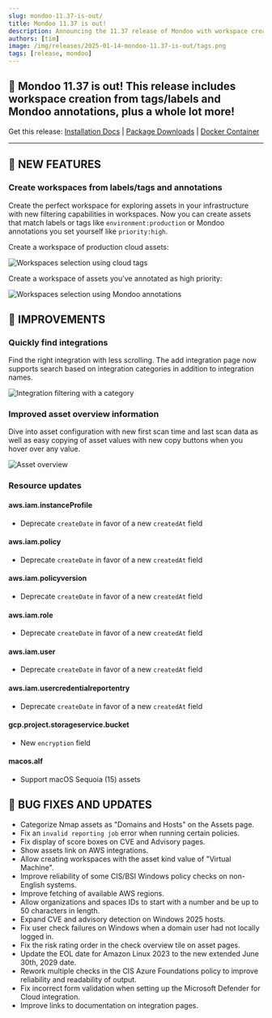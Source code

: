 ```yaml
---
slug: mondoo-11.37-is-out/
title: Mondoo 11.37 is out!
description: Announcing the 11.37 release of Mondoo with workspace creation from tags/labels and Mondoo annotations, plus a whole lot more!
authors: [tim]
image: /img/releases/2025-01-14-mondoo-11.37-is-out/tags.png
tags: [release, mondoo]
---
```


## 🥳 Mondoo 11.37 is out! This release includes workspace creation from tags/labels and Mondoo annotations, plus a whole lot more!

Get this release: [Installation Docs](https://mondoo.com/docs/cnspec/) | [Package Downloads](https://releases.mondoo.com/cnspec/) | [Docker Container](https://hub.docker.com/r/mondoo/cnspec)

---

## 🎉 NEW FEATURES

### Create workspaces from labels/tags and annotations

Create the perfect workspace for exploring assets in your infrastructure with new filtering capabilities in workspaces. Now you can create assets that match labels or tags like `environment:production` or Mondoo annotations you set yourself like `priority:high`.

Create a workspace of production cloud assets:

![Workspaces selection using cloud tags](/img/releases/2025-01-14-mondoo-11.37-is-out/tags.png)

Create a workspace of assets you've annotated as high priority:

![Workspaces selection using Mondoo annotations](/img/releases/2025-01-14-mondoo-11.37-is-out/annotations.png)

## 🧹 IMPROVEMENTS

### Quickly find integrations

Find the right integration with less scrolling. The add integration page now supports search based on integration categories in addition to integration names.

![Integration filtering with a category](/img/releases/2025-01-14-mondoo-11.37-is-out/integration_filtering.png)

### Improved asset overview information

Dive into asset configuration with new first scan time and last scan data as well as easy copying of asset values with new copy buttons when you hover over any value.

![Asset overview](/img/releases/2025-01-14-mondoo-11.37-is-out/asset.png)

### Resource updates

#### aws.iam.instanceProfile

- Deprecate `createDate` in favor of a new `createdAt` field

#### aws.iam.policy

- Deprecate `createDate` in favor of a new `createdAt` field

#### aws.iam.policyversion

- Deprecate `createDate` in favor of a new `createdAt` field

#### aws.iam.role

- Deprecate `createDate` in favor of a new `createdAt` field

#### aws.iam.user

- Deprecate `createDate` in favor of a new `createdAt` field

#### aws.iam.usercredentialreportentry

- Deprecate `createDate` in favor of a new `createdAt` field

#### gcp.project.storageservice.bucket

- New `encryption` field

#### macos.alf

- Support macOS Sequoia (15) assets

## 🐛 BUG FIXES AND UPDATES

- Categorize Nmap assets as "Domains and Hosts" on the Assets page.
- Fix an `invalid reporting job` error when running certain policies.
- Fix display of score boxes on CVE and Advisory pages.
- Show assets link on AWS integrations.
- Allow creating workspaces with the asset kind value of "Virtual Machine".
- Improve reliability of some CIS/BSI Windows policy checks on non-English systems.
- Improve fetching of available AWS regions.
- Allow organizations and spaces IDs to start with a number and be up to 50 characters in length.
- Expand CVE and advisory detection on Windows 2025 hosts.
- Fix user check failures on Windows when a domain user had not locally logged in.
- Fix the risk rating order in the check overview tile on asset pages.
- Update the EOL date for Amazon Linux 2023 to the new extended June 30th, 2029 date.
- Rework multiple checks in the CIS Azure Foundations policy to improve reliability and readability of output.
- Fix incorrect form validation when setting up the Microsoft Defender for Cloud integration.
- Improve links to documentation on integration pages.
